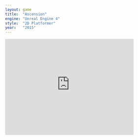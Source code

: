 ```yaml
---
layout: game
title:  "Ascension"
engine: "Unreal Engine 4"
style:  "2D Platformer"
year:   "2015"
---
```


<iframe width="420" height="315" src="http://www.youtube.com/embed/ZWcKrfxNrPk" frameborder="0" allowfullscreen></iframe>
